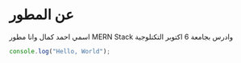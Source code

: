 # عن المطور

اسمي احمد كمال وانا مطور MERN Stack وادرس بجامعة 6 اكتوبر التكنلوجية

```js title="Hello, World"
console.log("Hello, World");
```
